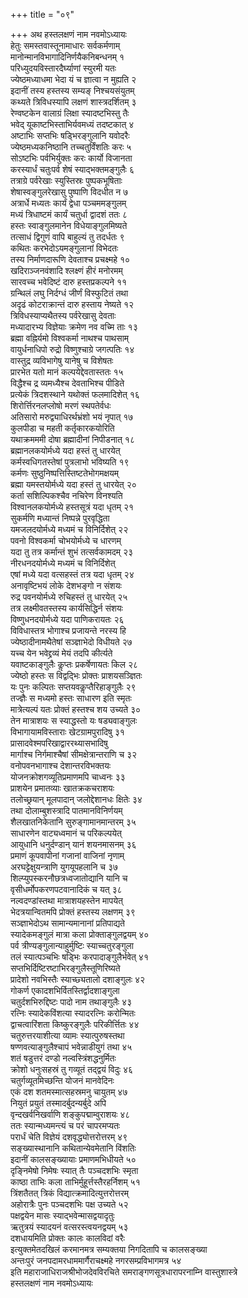 +++
title = "०९"

+++
अथ हस्तलक्षणं नाम नवमोऽध्यायः  
हेतुः समस्तवास्तूनामाधारः सर्वकर्मणाम्  
मानोन्मानविभागादिनिर्णयैकनिबन्धनम् १  
परिध्युदयविस्तारदैर्घ्याणां स्युरमी यतः  
ज्येष्ठमध्याधमा भेदा यं च ज्ञात्वा न मुह्यति २  
इदानीं तस्य हस्तस्य सम्यङ् निश्चयसंयुतम्  
कथ्यते त्रिविधस्यापि लक्षणं शास्त्रदर्शितम् ३  
रेण्वष्टकेन वालाग्रं लिक्षा स्यादष्टभिस्तु तैः  
भवेद् यूकाष्टभिस्ताभिर्यवमध्यं तदष्टकात् ४  
अष्टाभिः सप्तभिः षड्भिरङ्गुलानि यवोदरैः  
ज्येष्ठमध्यकनिष्ठानि तच्चतुर्विंशतिः करः ५  
सोऽष्टभिः पर्वभिर्युक्तः करः कार्यो विजानता  
करस्यार्धं चतुःपर्व शेषं स्याद्भक्तमङ्गुलैः ६  
तत्राग्रे पर्वरेखाः स्युस्तिस्रः पुष्पकभूषिताः  
शेषास्वङ्गुलरेखासु पुष्पाणि विदधीत न ७  
अत्रार्धे मध्यतः कार्यं द्वेधा पञ्चममङ्गुलम्  
मध्यं त्रिधाष्टमं कार्यं चतुर्धा द्वादशं ततः ८  
हस्तः स्वाङ्गुलमानेन विधेयाङ्गुलमिष्यते  
तत्साधं द्विगुणं वापि बाहुल्यं तु तदर्धतः ९  
कथितः करभेदोऽयमङ्गुलानां विभेदतः  
तस्य निर्माणदारूणि देवताश्च प्रचक्ष्महे १०  
खदिराञ्जनवंशादि श्लक्ष्णं हीरं मनोरमम्  
सारवच्च भवेदिष्टं दारु हस्तप्रकल्पने ११  
ग्रन्थिलं लघु निर्दग्धं जीर्णं विस्फुटितं तथा  
अदृढं कोटराक्रान्तं दारु हस्ताय नेष्यते १२  
त्रिविधस्याप्यथैतस्य पर्वरेखासु देवताः  
मध्यादारभ्य विज्ञेयाः क्रमेण नव वच्मि ताः १३  
ब्रह्मा वह्निर्यमो विश्वकर्मा नाथश्च पाथसाम्  
वायुर्धनाधिपो रुद्रो विष्णुश्चाग्रे जगत्पतिः १४  
वास्तुद्र व्यविभागेषु यानेषु च विशेषतः  
प्रारभेत यतो मानं कल्पयेद्देवतास्ततः १५  
विद्धैश्च द्र व्यमध्यैश्च देवताभिश्च पीडिते  
प्रत्येकं त्रिदशस्थाने यथोक्तं फलमादिशेत् १६  
शिरोर्त्तिरनलप्लोषो मरणं स्थपतेर्वधः  
अतिसारो मरुद्व्याधिरर्थभ्रंशो भयं नृपात् १७  
कुलपीडा च महती कर्तृकारकयोरिति  
यथाक्रमममी दोषा ब्रह्मादीनां निपीडनात् १८  
ब्रह्मानलकयोर्मध्ये यदा हस्तं तु धारयेत्  
कर्मस्वधिगतस्तेषां पुत्रलाभो भविष्यति १९  
कर्मणः सुष्ठुनिष्पत्तिस्तिष्टतेभोगमक्षयम्  
ब्रह्मा यमस्तयोर्मध्ये यदा हस्तं तु धारयेत् २०  
कर्ता सशिल्पिकश्चैव नचिरेण विनश्यति  
विश्वानलकयोर्मध्ये हस्तसूत्रं यदा धृतम् २१  
सुकर्मणि मध्यान्तं निष्पन्ने पुरवृद्धिता  
यमजलदयोर्मध्ये मध्यमं च विनिर्दिशेत् २२  
पवनो विश्वकर्मा चोभयोर्मध्ये च धारणम्  
यदा तु तत्र कर्मान्तं शुभं तत्सर्वकामदम् २३  
नीरधनदयोर्मध्ये मध्यमं च विनिर्दिशेत्  
एषां मध्ये यदा वत्सहस्तं तत्र यदा धृतम् २४  
अनावृष्टिभयं लोके देशभङ्गो न संशयः  
रुद्र पवनयोर्मध्ये रुचिहस्तं तु धारयेत् २५  
तत्र लक्ष्मीवतस्तस्य कार्यसिद्धिर्न संशयः  
विष्णुधनदयोर्मध्ये यदा पाणिकरायतः २६  
विविधास्तत्र भोगाश्च प्रजायन्ते नरस्य हि  
ज्येष्ठादीनामथैतेषां सञ्ज्ञाभेदो विधीयते २७  
यच्च येन भवेद्द्रव्यं मेयं तदपि कीर्त्यते  
यवाष्टकाङ्गुलैः कॢप्तः प्रकर्षेणायतः किल २८  
ज्येष्ठो हस्तः स विद्वद्भिः प्रोक्तः प्राशयसञ्ज्ञितः  
यः पुनः कल्पितः सप्तयवकॢप्तैरिहाङ्गुलैः २९  
तज्ज्ञैः स मध्यमो हस्तः साधारण इति स्मृतः  
मात्रेत्यल्पं यतः प्रोक्तं हस्तश्च शय उच्यते ३०  
तेन मात्राशयः स स्याद्धस्तो यः षड्यवाङ्गुलः  
विभागायामविस्ताराः खेटग्रामपुरादिषु ३१  
प्रासादवेश्मपरिखाद्वाररथ्यासभादिषु  
मार्गाश्च निर्गमाश्चैषां सीमक्षेत्रान्तराणि च ३२  
वनोपवनभागाश्च देशान्तरविभक्तयः  
योजनक्रोशगव्यूतिप्रमाणमपि चाध्वनः ३३  
प्राशयेन प्रमातव्याः खातक्रकचराशयः  
तलोच्छ्रयान् मूलपादान् जलोद्देशानधः क्षितेः ३४  
तथा दोलाम्बुशस्त्रादि पातमानविनिर्णयम्  
शैलखातनिकेतानि सुरुङ्गामानमान्तरम् ३५  
साधारणेन वाट्यध्वमानं च परिकल्पयेत्  
आयुधानि धनुर्दण्डान् यानं शयनमासनम् ३६  
प्रमाणं कूपवापीनां गजानां वाजिनां नृणाम्  
अरघट्टेक्षुयन्त्राणि युगयूपहलानि च ३७  
शिल्प्युपस्करनौछत्रध्वजातोद्यानि यानि च  
वृसीधर्मोपकरणपटवानादिकं च यत् ३८  
नल्वदण्डांस्तथा मात्राशयहस्तेन मापयेत्  
भेदत्रयान्वितमपि प्रोक्तं हस्तस्य लक्षणम् ३९  
सञ्ज्ञाभेदोऽथ सामान्यमानानां प्रतिपाद्यते  
स्यादेकमङ्गुलं मात्रा कला प्रोक्ताङ्गुलद्वयम् ४०  
पर्व त्रीण्यङ्गुलान्याहुर्मुष्टिः स्याच्चतुरङ्गुला  
तलं स्यात्पञ्चभिः षड्भिः करपादाङ्गुलैर्भवेत् ४१  
सप्तभिर्दिष्टिरष्टाभिरङ्गुलैस्तूणिरिष्यते  
प्रादेशो नवभिस्तैः स्याच्छ्यतालो दशाङ्गुलः ४२  
गोकर्ण एकादशभिर्वितस्तिर्द्वादशाङ्गुला  
चतुर्दशभिरुद्दिष्टः पादो नाम तथाङ्गुलैः ४३  
रत्निः स्यादेकविंशत्या स्यादरत्निः करोन्मितः  
द्वाचत्वारिंशता किष्कुरङ्गुलैः परिकीर्त्तितः ४४  
चतुरुत्तरयाशीत्या व्यामः स्यात्पुरुषस्तथा  
षण्णवत्याङ्गुलैश्चापं भवेन्नाडीयुगं तथा ४५  
शतं षडुत्तरं दण्डो नल्वस्त्रिंशद्धनुर्मितः  
क्रोशो धनुःसहस्रं तु गव्यूतं तद्द्वयं विदुः ४६  
चतुर्गव्यूतमिच्छन्ति योजनं मानवेदिनः  
एकं दश शतमस्मात्सहस्रमनु चायुतम् ४७  
नियुतं प्रयुतं तस्मादर्बुदन्यर्बुदे अपि  
वृन्दखर्वनिखर्वाणि शङ्कुपद्माम्वुराशयः ४८  
ततः स्यान्मध्यमन्त्यं च परं चापरमप्यतः  
परार्धं चेति विज्ञेयं दशवृद्ध्योत्तरोत्तरम् ४९  
सङ्ख्यास्थानानि कथितान्येवमेतानि विंशतिः  
इदानीं कालसङ्ख्यायाः प्रमाणमभिधीयते ५०  
दृङ्निमेषो निमेषः स्यात् तैः पञ्चदशभिः स्मृता  
काष्ठा ताभिः कला ताभिर्मुहूर्त्तस्तैरहर्निशम् ५१  
त्रिंशतैतत् त्रिकं विद्यात्क्रमादित्युत्तरोत्तरम्  
अहोरात्रैः पुनः पञ्चदशभिः पक्ष उच्यते ५२  
पक्षद्वयेन मासः स्याद्भवेन्मासद्वयादृतुः  
ऋतुत्रयं स्यादयनं वत्सरस्त्वयनद्वयम् ५३  
दशधायमिति प्रोक्तः कालः कालविदां वरैः  
इत्युक्तमेतदखिलं करमानमत्र सम्यक्तया निगदितापि च कालसङ्ख्या  
अन्तःपुरं जनपदामरधाममार्गैराचक्ष्महे नगरसम्प्रविभागमत्र ५४  
इति महाराजाधिराजश्रीभोजदेवविरचिते समराङ्गणसूत्रधारापरनाम्नि
वास्तुशास्त्रे   
हस्तलक्षणं नाम नवमोऽध्यायः  
   
